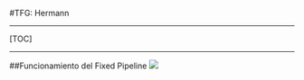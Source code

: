 


#TFG: Hermann

-----------------------------------------------------------

[TOC]

-----------------------------------------------------------

##Funcionamiento del Fixed Pipeline
![](http://malideveloper.arm.com/downloads/deved/tutorial/SDK/android/2.0/pipeline.png)

